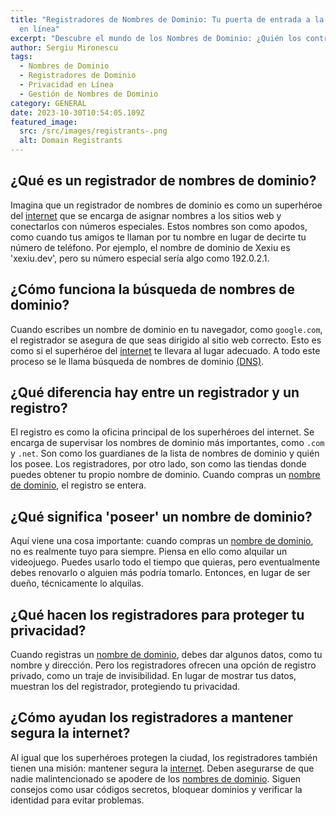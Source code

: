 ```yaml
---
title: "Registradores de Nombres de Dominio: Tu puerta de entrada a la identidad
  en línea"
excerpt: "Descubre el mundo de los Nombres de Dominio: ¿Quién los controla?"
author: Sergiu Mironescu
tags:
  - Nombres de Dominio
  - Registradores de Dominio
  - Privacidad en Línea
  - Gestión de Nombres de Dominio
category: GENERAL
date: 2023-10-30T10:54:05.109Z
featured_image:
  src: /src/images/registrants-.png
  alt: Domain Registrants
---
```

## ¿Qué es un registrador de nombres de dominio?

Imagina que un registrador de nombres de dominio es como un superhéroe del [internet](/blog/descifrando-el-enigma-de-internet-todo-lo-que-debes-saber) que se encarga de asignar nombres a los sitios web y conectarlos con números especiales. Estos nombres son como apodos, como cuando tus amigos te llaman por tu nombre en lugar de decirte tu número de teléfono. Por ejemplo, el nombre de dominio de Xexiu es 'xexiu.dev', pero su número especial sería algo como 192.0.2.1.

## ¿Cómo funciona la búsqueda de nombres de dominio?

Cuando escribes un nombre de dominio en tu navegador, como `google.com`, el registrador se asegura de que seas dirigido al sitio web correcto. Esto es como si el superhéroe del [internet](/blog/descifrando-el-enigma-de-internet-todo-lo-que-debes-saber) te llevara al lugar adecuado. A todo este proceso se le llama búsqueda de nombres de dominio [(DNS)](/blog/descifrando-el-enigma-de-internet-todo-lo-que-debes-saber#entendiendo-las-direcciones-ip-y-los-nombres-de-dominio-dns).

## ¿Qué diferencia hay entre un registrador y un registro?

El registro es como la oficina principal de los superhéroes del internet. Se encarga de supervisar los nombres de dominio más importantes, como `.com` y `.net`. Son como los guardianes de la lista de nombres de dominio y quién los posee. Los registradores, por otro lado, son como las tiendas donde puedes obtener tu propio nombre de dominio. Cuando compras un [nombre de dominio](/blog/todo-sobre-los-nombres-de-dominio-descubre-lo-que-hacen), el registro se entera.

## ¿Qué significa 'poseer' un nombre de dominio?

Aquí viene una cosa importante: cuando compras un [nombre de dominio](/blog/todo-sobre-los-nombres-de-dominio-descubre-lo-que-hacen), no es realmente tuyo para siempre. Piensa en ello como alquilar un videojuego. Puedes usarlo todo el tiempo que quieras, pero eventualmente debes renovarlo o alguien más podría tomarlo. Entonces, en lugar de ser dueño, técnicamente lo alquilas.

## ¿Qué hacen los registradores para proteger tu privacidad?

Cuando registras un [nombre de dominio](/blog/todo-sobre-los-nombres-de-dominio-descubre-lo-que-hacen), debes dar algunos datos, como tu nombre y dirección. Pero los registradores ofrecen una opción de registro privado, como un traje de invisibilidad. En lugar de mostrar tus datos, muestran los del registrador, protegiendo tu privacidad.

## ¿Cómo ayudan los registradores a mantener segura la internet?

Al igual que los superhéroes protegen la ciudad, los registradores también tienen una misión: mantener segura la [internet](/blog/descifrando-el-enigma-de-internet-todo-lo-que-debes-saber). Deben asegurarse de que nadie malintencionado se apodere de los [nombres de dominio](/blog/todo-sobre-los-nombres-de-dominio-descubre-lo-que-hacen). Siguen consejos como usar códigos secretos, bloquear dominios y verificar la identidad para evitar problemas.

